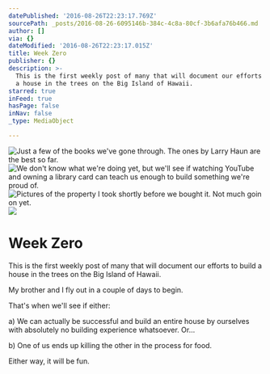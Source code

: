 ```yaml
---
datePublished: '2016-08-26T22:23:17.769Z'
sourcePath: _posts/2016-08-26-6095146b-384c-4c8a-80cf-3b6afa76b466.md
author: []
via: {}
dateModified: '2016-08-26T22:23:17.015Z'
title: Week Zero
publisher: {}
description: >-
  This is the first weekly post of many that will document our efforts to build
  a house in the trees on the Big Island of Hawaii.
starred: true
inFeed: true
hasPage: false
inNav: false
_type: MediaObject

---
```

![Just a few of the books we've gone through. The ones by Larry Haun are the best so far.](https://the-grid-user-content.s3-us-west-2.amazonaws.com/2851c7bc-9980-4ce7-af54-b266cd45f1ae.jpg)
![We don't know what we're doing yet, but we'll see if watching YouTube and owning a library card can teach us enough to build something we're proud of.](https://the-grid-user-content.s3-us-west-2.amazonaws.com/59a44fe0-1a4c-4df9-8d4c-b337d7883698.jpg)
![Pictures of the property I took shortly before we bought it. Not much goin on yet.](https://the-grid-user-content.s3-us-west-2.amazonaws.com/6374e0bb-6a09-4d7a-b9a8-1dbb17261cc2.jpg)
![](https://the-grid-user-content.s3-us-west-2.amazonaws.com/6bf0c096-dfc7-43da-9e9e-e3f34a1d1771.jpg)

# Week Zero

This is the first weekly post of many that will document our efforts to build a house in the trees on the Big Island of Hawaii.

My brother and I fly out in a couple of days to begin.

That's when we'll see if either:

a) We can actually be successful and build an entire house by ourselves with absolutely no building experience whatsoever. Or...

b) One of us ends up killing the other in the process for food.

Either way, it will be fun.